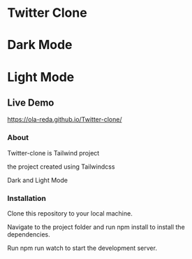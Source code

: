 # Twitter Clone

# Dark Mode

# Light Mode 

## Live Demo

https://ola-reda.github.io/Twitter-clone/

### About

Twitter-clone is Tailwind project

the project created using Tailwindcss 

Dark and Light Mode

### Installation

Clone this repository to your local machine.

Navigate to the project folder and run npm install to install the dependencies.

Run npm run watch to start the development server.
